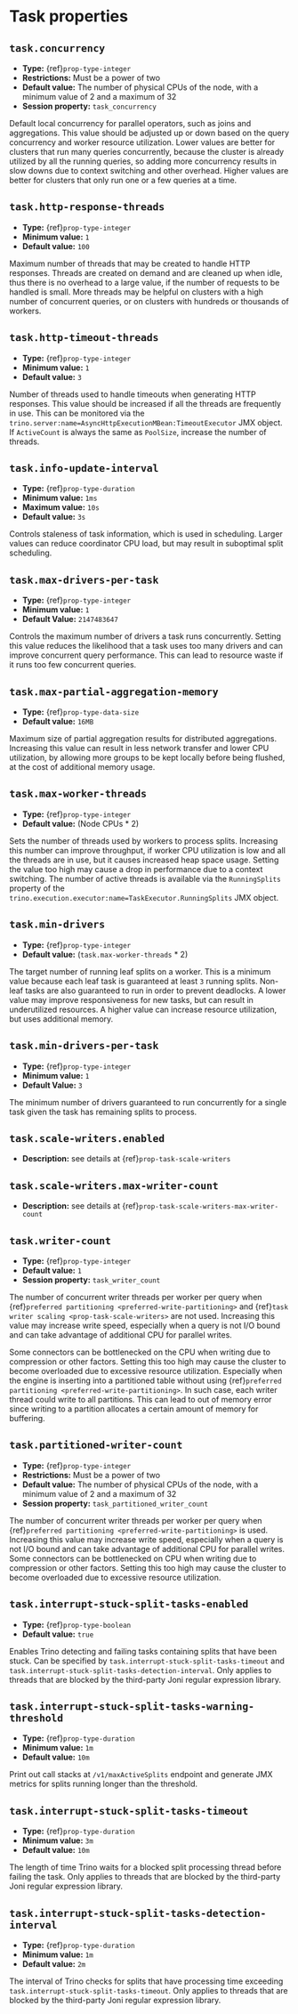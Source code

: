 # Task properties

## `task.concurrency`

- **Type:** {ref}`prop-type-integer`
- **Restrictions:** Must be a power of two
- **Default value:** The number of physical CPUs of the node, with a minimum value of 2 and a maximum of 32
- **Session property:** `task_concurrency`

Default local concurrency for parallel operators, such as joins and aggregations.
This value should be adjusted up or down based on the query concurrency and worker
resource utilization. Lower values are better for clusters that run many queries
concurrently, because the cluster is already utilized by all the running
queries, so adding more concurrency results in slow downs due to context
switching and other overhead. Higher values are better for clusters that only run
one or a few queries at a time.

## `task.http-response-threads`

- **Type:** {ref}`prop-type-integer`
- **Minimum value:** `1`
- **Default value:** `100`

Maximum number of threads that may be created to handle HTTP responses. Threads are
created on demand and are cleaned up when idle, thus there is no overhead to a large
value, if the number of requests to be handled is small. More threads may be helpful
on clusters with a high number of concurrent queries, or on clusters with hundreds
or thousands of workers.

## `task.http-timeout-threads`

- **Type:** {ref}`prop-type-integer`
- **Minimum value:** `1`
- **Default value:** `3`

Number of threads used to handle timeouts when generating HTTP responses. This value
should be increased if all the threads are frequently in use. This can be monitored
via the `trino.server:name=AsyncHttpExecutionMBean:TimeoutExecutor`
JMX object. If `ActiveCount` is always the same as `PoolSize`, increase the
number of threads.

## `task.info-update-interval`

- **Type:** {ref}`prop-type-duration`
- **Minimum value:** `1ms`
- **Maximum value:** `10s`
- **Default value:** `3s`

Controls staleness of task information, which is used in scheduling. Larger values
can reduce coordinator CPU load, but may result in suboptimal split scheduling.

## `task.max-drivers-per-task`

- **Type:** {ref}`prop-type-integer`
- **Minimum value:** `1`
- **Default Value:** `2147483647`

Controls the maximum number of drivers a task runs concurrently. Setting this value
reduces the likelihood that a task uses too many drivers and can improve concurrent query
performance. This can lead to resource waste if it runs too few concurrent queries.

## `task.max-partial-aggregation-memory`

- **Type:** {ref}`prop-type-data-size`
- **Default value:** `16MB`

Maximum size of partial aggregation results for distributed aggregations. Increasing this
value can result in less network transfer and lower CPU utilization, by allowing more
groups to be kept locally before being flushed, at the cost of additional memory usage.

## `task.max-worker-threads`

- **Type:** {ref}`prop-type-integer`
- **Default value:** (Node CPUs * 2)

Sets the number of threads used by workers to process splits. Increasing this number
can improve throughput, if worker CPU utilization is low and all the threads are in use,
but it causes increased heap space usage. Setting the value too high may cause a drop
in performance due to a context switching. The number of active threads is available
via the `RunningSplits` property of the
`trino.execution.executor:name=TaskExecutor.RunningSplits` JMX object.

## `task.min-drivers`

- **Type:** {ref}`prop-type-integer`
- **Default value:** (`task.max-worker-threads` * 2)

The target number of running leaf splits on a worker. This is a minimum value because
each leaf task is guaranteed at least `3` running splits. Non-leaf tasks are also
guaranteed to run in order to prevent deadlocks. A lower value may improve responsiveness
for new tasks, but can result in underutilized resources. A higher value can increase
resource utilization, but uses additional memory.

## `task.min-drivers-per-task`

- **Type:** {ref}`prop-type-integer`
- **Minimum value:** `1`
- **Default Value:** `3`

The minimum number of drivers guaranteed to run concurrently for a single task given
the task has remaining splits to process.

## `task.scale-writers.enabled`

- **Description:** see details at {ref}`prop-task-scale-writers`

## `task.scale-writers.max-writer-count`

- **Description:** see details at {ref}`prop-task-scale-writers-max-writer-count`

## `task.writer-count`

- **Type:** {ref}`prop-type-integer`
- **Default value:** `1`
- **Session property:** `task_writer_count`

The number of concurrent writer threads per worker per query when
{ref}`preferred partitioning <preferred-write-partitioning>` and
{ref}`task writer scaling <prop-task-scale-writers>` are not used. Increasing this value may
increase write speed, especially when a query is not I/O bound and can take advantage of
additional CPU for parallel writes.

Some connectors can be bottlenecked on the CPU when writing due to compression or other factors.
Setting this too high may cause the cluster to become overloaded due to excessive resource
utilization. Especially when the engine is inserting into a partitioned table without using
{ref}`preferred partitioning <preferred-write-partitioning>`. In such case, each writer thread
could write to all partitions. This can lead to out of memory error since writing to a partition
allocates a certain amount of memory for buffering.

## `task.partitioned-writer-count`

- **Type:** {ref}`prop-type-integer`
- **Restrictions:** Must be a power of two
- **Default value:** The number of physical CPUs of the node, with a minimum value of 2 and a maximum of 32
- **Session property:** `task_partitioned_writer_count`

The number of concurrent writer threads per worker per query when
{ref}`preferred partitioning <preferred-write-partitioning>` is used. Increasing this value may
increase write speed, especially when a query is not I/O bound and can take advantage of additional
CPU for parallel writes. Some connectors can be bottlenecked on CPU when writing due to compression
or other factors. Setting this too high may cause the cluster to become overloaded due to excessive
resource utilization.

## `task.interrupt-stuck-split-tasks-enabled`

- **Type:** {ref}`prop-type-boolean`
- **Default value:** `true`

Enables Trino detecting and failing tasks containing splits that have been stuck. Can be
specified by `task.interrupt-stuck-split-tasks-timeout` and
`task.interrupt-stuck-split-tasks-detection-interval`. Only applies to threads that
are blocked by the third-party Joni regular expression library.

## `task.interrupt-stuck-split-tasks-warning-threshold`

- **Type:** {ref}`prop-type-duration`
- **Minimum value:** `1m`
- **Default value:** `10m`

Print out call stacks at `/v1/maxActiveSplits` endpoint and generate JMX metrics
for splits running longer than the threshold.

## `task.interrupt-stuck-split-tasks-timeout`

- **Type:** {ref}`prop-type-duration`
- **Minimum value:** `3m`
- **Default value:** `10m`

The length of time Trino waits for a blocked split processing thread before failing the
task. Only applies to threads that are blocked by the third-party Joni regular
expression library.

## `task.interrupt-stuck-split-tasks-detection-interval`

- **Type:** {ref}`prop-type-duration`
- **Minimum value:** `1m`
- **Default value:** `2m`

The interval of Trino checks for splits that have processing time exceeding
`task.interrupt-stuck-split-tasks-timeout`. Only applies to threads that are blocked
by the third-party Joni regular expression library.
